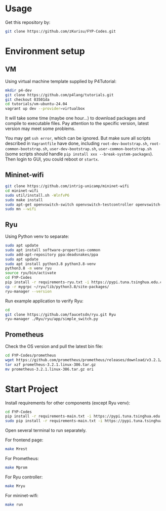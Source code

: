 # Usage
Get this repository by:
```sh
git clone https://github.com/zKurisu/FYP-Codes.git
```

# Environment setup
## VM
Using virtual machine template supplied by P4Tutorial:
```sh
mkdir p4-dev
git clone https://github.com/p4lang/tutorials.git
git checkout 03501da
cd tutorials/vm-ubuntu-24.04
vagrant up dev --provider=virtualbox
```
It will take some time (maybe one hour...) to download packages and compile to executable files. Pay attention to the specific version, latest version may meet some problems.

You may get `ssh error`, which can be ignored. But make sure all scripts described in `Vagrantfile` have done, including `root-dev-bootstrap.sh`, `root-common-bootstrap.sh`, `user-dev-bootstrap.sh`, `user-common-bootstrap.sh` (some scripts should handle `pip install xxx --break-system-packages`). Then login to GUI, you could reboot or `startx`.

## Mininet-wifi
```sh
git clone https://github.com/intrig-unicamp/mininet-wifi
cd mininet-wifi
sudo util/install.sh -WlnfvP6
sudo make install
sudo apt-get openvswitch-switch openvswitch-testcontroller openvswitch-common
sudo mn --wifi
```

## Ryu
Using Python venv to separate:
```sh
sudo apt update
sudo apt install software-properties-common
sudo add-apt-repository ppa:deadsnakes/ppa
sudo apt update
sudo apt install python3.8 python3.8-venv
python3.8 -m venv ryu
source ryu/bin/activate
cd FYP-Codes
pip install -r requirements-ryu.txt -i https://pypi.tuna.tsinghua.edu.cn/simple
cp -r mygrpc ~/ryu/lib/python3.8/site-packages/
ryu-manager --version
```

Run example application to verify Ryu:
```sh
cd
git clone https://github.com/faucetsdn/ryu.git Ryu
ryu-manager ./Ryu/ryu/app/simple_switch.py
```

## Prometheus
Check the OS version and pull the latest bin file:
```sh
cd FYP-Codes/prometheus
wget https://github.com/prometheus/prometheus/releases/download/v3.2.1/prometheus-3.2.1.linux-386.tar.gz
tar xzf prometheus-3.2.1.linux-386.tar.gz
mv prometheus-3.2.1.linux-386.tar.gz ori
```


# Start Project
Install requirements for other components (except Ryu venv):
```sh
cd FYP-Codes
pip install -r requirements-main.txt -i https://pypi.tuna.tsinghua.edu.cn/simple
sudo pip install -r requirements-main.txt -i https://pypi.tuna.tsinghua.edu.cn/simple --break-system-packages
```

Open several terminal to run separately.

For frontend page:
```sh
make Mrest
```

For Prometheus:
```sh
make Mprom
```

For Ryu controller:
```sh
make Mryu
```

For mininet-wifi:
```sh
make run
```
